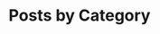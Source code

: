 ---
title: "Posts by Category"
permalink: /categories/
layout: categories
author_profile: true
hidden: true
---